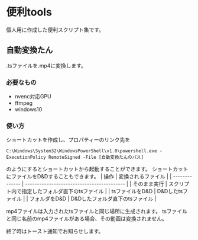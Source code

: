 # 便利tools
個人用に作成した便利スクリプト集です。

## 自動変換たん
.tsファイルを.mp4に変換します。

### 必要なもの
- nvenc対応GPU
- ffmpeg
- windows10

### 使い方
ショートカットを作成し、プロパティーのリンク先を
```
C:\Windows\System32\WindowsPowerShell\v1.0\powershell.exe -ExecutionPolicy RemoteSigned -File [自動変換たんのパス]
```
のようにするとショートカットから起動することができます。
ショートカットにファイルをD&Dすることもできます。
| 操作            | 変換されるファイル                          | 
| -------------- | ------------------------------------------ | 
| そのまま実行    | スクリプト内で指定したフォルダ直下のtsファイル | 
| tsファイルをD&D | D&Dしたtsファイル                           | 
| フォルダをD&D   | D&Dしたフォルダ直下のtsファイル              | 

mp4ファイルは入力されたtsファイルと同じ場所に生成されます。
tsファイルと同じ名前のmp4ファイルがある場合、その動画は変換されません。

終了時はトースト通知でお知らせします。
